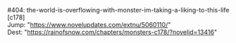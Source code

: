 #404: the-world-is-overflowing-with-monster-im-taking-a-liking-to-this-life [c178] <br/>
Jump: "https://www.novelupdates.com/extnu/5060110/" <br/>
Dest: "https://rainofsnow.com/chapters/monsters-c178/?novelid=13416"